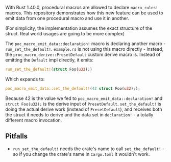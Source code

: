 With Rust 1.40.0, procedural macros are allowed to declare `macro_rules!`
macros. This repository demonstrates how this new feature can be used to emit
data from one procedural macro and use it in another.

(For simplicity, the implementation assumes the exact structure of the
struct. Real world usages are going to be more complex)

The `poc_macro_emit_data::declaration!` macro is declaring another macro -
`run_set_the_default!`. `example.rs` is not using this macro directly -
instead, the `proc_macro_derive::PresetDefault` custom derive macro is. Instead
of emitting the `Default` impl directly, it emits:

```rust
run_set_the_default!{struct Foo(u32);}
```

Which expands to:

```rust
poc_macro_emit_data::set_the_default!(42 struct Foo(u32););
```

Because 42 is the value we fed to `poc_macro_emit_data::declaration!` and
`struct Foo(u32);` is the derive input of `PresetDefault`. `set_the_default!`
is doing the actual derive work (instead of `PresetDefault`), and receives both
the struct it needs to derive and the data set in `declaration!` - a totally
different macro invocation.

## Pitfalls

- `run_set_the_default!` needs the crate's name to call `set_the_default!` - so
  if you change the crate's name in `Cargo.toml` it wouldn't work.
